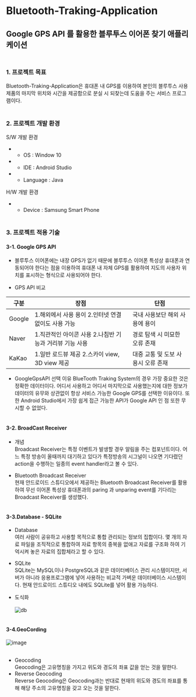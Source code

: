 # Bluetooth-Traking-Application
## Google GPS API 를 활용한 블루투스 이어폰 찾기 애플리케이션<br/><br/>


### **1. 프로젝트 목표**

Bluetooth-Traking-Application은 휴대폰 내 GPS를 이용하여 본인의 블루투스 사용 제품의 마지막 위치와 시간을 제공함으로 분실 시 되찾는데 도움을 주는 서비스 프로그램이다. <br/><br/>

### **2. 프로젝트 개발 환경**

S/W 개발 환경
* - OS : Window 10
* - IDE : Android Studio
* - Language : Java

H/W 개발 환경
* - Device : Samsung Smart Phone<br/><br/>

### **3. 프로젝트 적용 기술**

#### 3-1. Google GPS API

- 블루투스 이어폰에는 내장 GPS가 없기 때문에 블루투스 이어폰 특성상 휴대폰과 연동되어야 한다는 점을 이용하여 휴대폰 내 자체 GPS를 활용하여 지도의 사용자 위치를 표시하는 형식으로 사용되어야 한다.

- GPS API 비교

|구분|장점|단점|
|------|---|---|
|Google|1.해외에서 사용 용이 2.인터넷 연결 없이도 사용 가능|국내 사용보단 해외 사용에 용이|
|Naver|1.직관적인 아이콘 사용 2.나침반 기능과 거리뷰 기능 사용|경로 탐색 시 미묘한 오류 존재|
|KaKao|1.일반 로드뷰 제공 2.스카이 view, 3D view 제공|대중 교통 및 도보 사용시 오류 존재|

- GoogleGpsAPI 선택 이유
BlueTooth Traking System의 경우 가장 중요한 것은 정확한 데이터이다. 어디서 사용하고 어디서 마지막으로 사용했는지에 대한 정보가 데이터의 유무와 상관없이 항상 서비스 가능한 Google GPS를 선택한 이유이다. 또한 Android Studio에서 가장 쉽게 접근 가능한 API가 Google API 인 점 또한 무시할 수 없었다. <br/><br/>


#### 3-2. BroadCast Receiver

- 개념  
Broadcast Receiver는 특정 이벤트가 발생할 경우 알림을 주는 컴포넌트이다. 어느 특정 방송이 올때까지 대기하고 있다가 특정방송의 시그널이 나오면 기다렸던 action을 수행하는 일종의 event handler라고 볼 수 있다.

- Bluetooth Broadcast Receiver  
현재 안드로이드 스튜디오에서 제공하는 Bluetooth Broadcast Receiver를 활용하여 무선 이어폰 특성상 휴대폰과의 paring 과 unparing event를 기다리는 Broadcast Receiver를 생성했다. <br/><br/>


#### 3-3.Database - SQLite

- Database  
여러 사람이 공유하고 사용할 목적으로 통합 관리되는 정보의 집합이다. 몇 개의 자료 파일을 조직적으로 통합하여 자료 항목의 중복을 없애고 자료를 구조화 하여 기억시켜 놓은 자료의 집합체라고 할 수 있다.

- SQLite  
SQLite는 MySQL이나 PostgreSQL과 같은 데이터베이스 관리 시스템이지만, 서버가 아니라 응용프로그램에 넣어 사용하는 비교적 가벼운 데이터베이스 시스템이다. 현재 안드로이드 스튜디오 내에도 SQLite를 넣어 활용 가능하다. 

- 도식화 <br/><br/>
![db](https://user-images.githubusercontent.com/60414900/107148707-0a149a80-6998-11eb-885b-5863118999d0.png) <br/><br/>

#### 3-4.GeoCording

![image](https://user-images.githubusercontent.com/60414900/107148772-611a6f80-6998-11eb-9c34-1742a4bca70a.png) <br/><br/>

- Geocoding  
Geocoding은 고유명칭을 가지고 위도와 경도의 좌표 값을 얻는 것을 말한다. 
- Reverse Geocoding  
Reverse Geocoding은 Geocoding과는 반대로 현재의 위도와 경도의 좌표를 통해 해당 주소의 고유명칭을 갖고 오는 것을 말한다. <br/><br/>
















